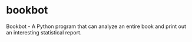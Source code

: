 # bookbot
Bookbot - A Python program that can analyze an entire book and print out an interesting statistical report.
